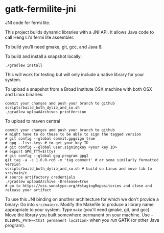 # gatk-fermilite-jni
JNI code for fermi lite.

This project builds dynamic libraries with a JNI API.
It allows Java code to call Heng Li's fermi lite assembler.

To build you'll need gmake, git, gcc, and Java 8.

To build and install a snapshot locally:

```
./gradlew install
```

This will work for testing but will only include a native library for your system.

To upload a snapshot from a Broad Institute OSX machine with both OSX and Linux binaries:
```
commit your changes and push your branch to github
scripts/build_both_dylib_and_so.sh
./gradlew uploadArchives printVersion
```

To upload to maven central
```
commit your changes and push your branch to github
# might have to do these to be able to sign the tagged version
# git config --global commit.gpgsign true
# gpg --list-keys # to get your key ID
# git config --global user.signingkey <your key ID>
# export GPG_TTY=$(tty)
# git config --global gpg.program gpg2
git tag -a -s 1.0.0-rc6 -m 'tag comment' # or some similarly formatted version
scripts/build_both_dylib_and_so.sh # build on Linux and move lib to src/main/c
# source artifactory credentials
./gradlew uploadArchive -Drelease=true
# go to https://oss.sonatype.org/#stagingRepositories and close and release your artifact
```

To use this JNI binding on another architecture for which we don't provide a binary:
  Go into ```src/main/c```.
  Modify the Makefile to produce a library name appropriate to your system.
  Type ```make``` (you'll need gmake, git, and gcc).
  Move the library you built somewhere permanent on your machine.
  Use ```-DLIBFML_PATH=<that permanent location>``` when you run GATK (or other Java program).
